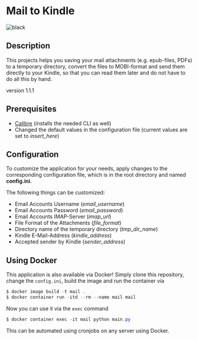 # Mail to Kindle #
![black](https://img.shields.io/badge/code%20style-black-000000.svg)
## Description ##
This projects helps you saving your mail attachments (e.g. epub-files, PDFs) to a
temporary directory, convert the files to MOBI-format and send them directly
to your Kindle, so that you can read them later and do not have to do all
this by hand.

version 1.1.1

## Prerequisites ##
 - [Calibre](https://calibre-ebook.com/) (installs the needed CLI as well)
 - Changed the default values in the configuration file (current values are set to *insert_here*)

## Configuration ##
To customize the application for your needs, apply changes to the corresponding configuration file, which is in the root directory and named **config.ini**.

The following things can be customized:
 - Email Accounts Username (*email_username*)
 - Email Accounts Password (*email_password*)
 - Email Accounts IMAP-Server (*imap_url*)
 - File Format of the Attachments (*file_format*)
 - Directory name of the temporary directory (*tmp_dir_name*)
 - Kindle E-Mail-Address (*kindle_address*)
 - Accepted sender by Kindle (*sender_address*)

## Using Docker ##
This application is also available via Docker! Simply clone this repository, change the `config.ini`,
build the image and run the container via

```PowerShell
$ docker image build -t mail .
$ docker container run -itd --rm --name mail mail
```

Now you can use it via the `exec` command

```PowerShell
$ docker container exec -it mail python main.py
```

This can be automated using cronjobs on any server using Docker.